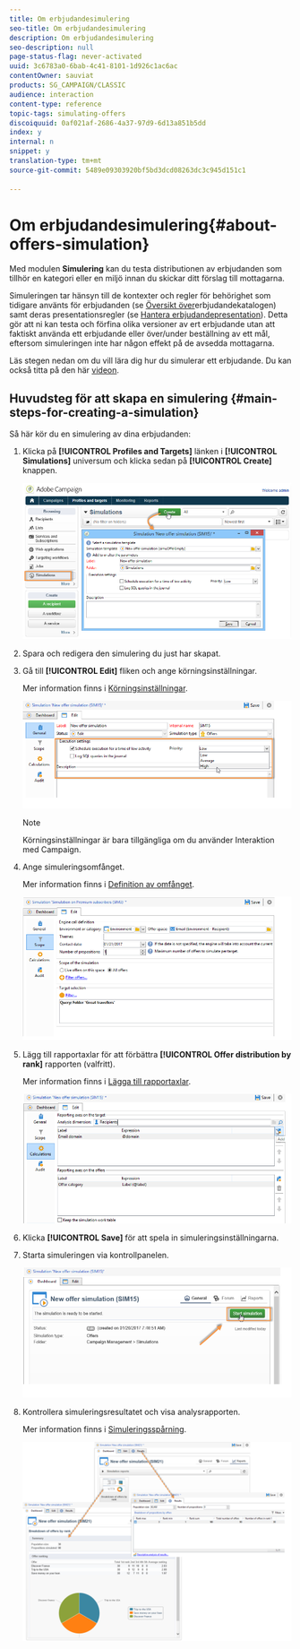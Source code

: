 ```yaml
---
title: Om erbjudandesimulering
seo-title: Om erbjudandesimulering
description: Om erbjudandesimulering
seo-description: null
page-status-flag: never-activated
uuid: 3c6783a0-6bab-4c41-8101-1d926c1ac6ac
contentOwner: sauviat
products: SG_CAMPAIGN/CLASSIC
audience: interaction
content-type: reference
topic-tags: simulating-offers
discoiquuid: 0af021af-2686-4a37-97d9-6d13a851b5dd
index: y
internal: n
snippet: y
translation-type: tm+mt
source-git-commit: 5489e09303920bf5bd3dcd08263dc3c945d151c1

---
```



# Om erbjudandesimulering{#about-offers-simulation}

Med modulen **Simulering** kan du testa distributionen av erbjudanden som tillhör en kategori eller en miljö innan du skickar ditt förslag till mottagarna.

Simuleringen tar hänsyn till de kontexter och regler för behörighet som tidigare använts för erbjudanden (se [Översikt över](../../interaction/using/offer-catalog-overview.md)erbjudandekatalogen) samt deras presentationsregler (se [Hantera erbjudandepresentation](../../interaction/using/managing-offer-presentation.md)). Detta gör att ni kan testa och förfina olika versioner av ert erbjudande utan att faktiskt använda ett erbjudande eller över/under beställning av ett mål, eftersom simuleringen inte har någon effekt på de avsedda mottagarna.

Läs stegen nedan om du vill lära dig hur du simulerar ett erbjudande. Du kan också titta på den här [videon](https://helpx.adobe.com/campaign/classic/how-to/simulate-offer-in-acv6.html?playlist=/ccx/v1/collection/product/campaign/classic/segment/digital-marketers/explevel/intermediate/applaunch/introduction/collection.ccx.js&ref=helpx.adobe.com).

## Huvudsteg för att skapa en simulering {#main-steps-for-creating-a-simulation}

Så här kör du en simulering av dina erbjudanden:

1. Klicka på **[!UICONTROL Profiles and Targets]** länken i **[!UICONTROL Simulations]** universum och klicka sedan på **[!UICONTROL Create]** knappen.

   ![](assets/offer_simulation_001.png)

1. Spara och redigera den simulering du just har skapat.
1. Gå till **[!UICONTROL Edit]** fliken och ange körningsinställningar.

   Mer information finns i [Körningsinställningar](../../interaction/using/execution-settings.md).

   ![](assets/offer_simulation_003.png)

   >[!NOTE]
   >
   >Körningsinställningar är bara tillgängliga om du använder Interaktion med Campaign.

1. Ange simuleringsomfånget.

   Mer information finns i [Definition av omfånget](../../interaction/using/simulation-scope.md#definition-of-the-scope).

   ![](assets/offer_simulation_004.png)

1. Lägg till rapportaxlar för att förbättra **[!UICONTROL Offer distribution by rank]** rapporten (valfritt).

   Mer information finns i [Lägga till rapportaxlar](../../interaction/using/simulation-scope.md#adding-reporting-axes).

   ![](assets/offer_simulation_005.png)

1. Klicka **[!UICONTROL Save]** för att spela in simuleringsinställningarna.
1. Starta simuleringen via kontrollpanelen.

   ![](assets/offer_simulation_006.png)

1. Kontrollera simuleringsresultatet och visa analysrapporten.

   Mer information finns i [Simuleringsspårning](../../interaction/using/simulation-tracking.md).

   ![](assets/offer_simulation_007.png)

